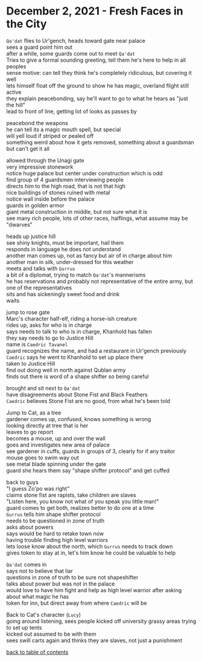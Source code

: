 # December 2, 2021 - Fresh Faces in the City

`Qa'dat` flies to Ur'gench, heads toward gate near palace  
sees a guard point him out  
after a while, some guards come out to meet `Qa'dat`  
Tries to give a formal sounding greeting, tell them he's here to help in all peoples  
sense motive: can tell they think he's completely ridiculous, but covering it well  
lets himself float off the ground to show he has magic, overland flight still active  
they explain peacebonding, say he'll want to go to what he hears as "just the hill"  
lead to front of line, getting lot of looks as passes by  

peacebond the weapons  
he can tell its a magic mouth spell, but special  
will yell loud if striped or pealed off  
something weird about how it gets removed, something about a guardsman but can't get it all  

allowed through the Unagi gate  
very impressive stonework  
notice huge palace but center under construction which is odd  
find group of 4 guardsmen interviewing people  
directs him to the high road, that is not that high  
nice buildings of stones ruined with metal  
notice wall inside before the palace  
guards in golden armor  
giant metal construction in middle, but not sure what it is  
see many rich people, lots of other races, halflings, what assume may be "dwarves"  

heads up justice hill  
see shiny knights, must be important, hail them  
responds in language he does not understand  
another man comes up, not as fancy but air of in charge about him  
another man in silk, under-dressed for this weather  
meets and talks with `Gurrus`  
a bit of a diplomat, trying to match `Qa'dat`'s mannerisms  
he has reservations and probably not representative of the entire army, but one of the representatives  
sits and has sickeningly sweet food and drink  
waits  

jump to rose gate  
Marc's character half-elf, riding a horse-ish creature  
rides up, asks for who is in charge  
says needs to talk to who is in charge, Khanhold has fallen  
they say needs to go to Justice Hill  
name is `Caedric Tavanel`  
guard recognizes the name, and had a restaurant in Ur'gench previously  
`Caedric` says he went to Khanhold to set up place there  
taken to Justice Hill  
find out doing well in north against Qublan army  
finds out there is word of a shape shifter so being careful  

brought and sit next to `Qa'dat`  
have disagreements about Stone Fist and Black Feathers  
`Caedric` believes Stone Fist are no good, from what he's been told  

Jump to Cat, as a tree  
gardener comes up, confused, knows something is wrong  
looking directly at tree that is her  
leaves to go report  
becomes a mouse, up and over the wall  
goes and investigates new area of palace  
see gardener in cuffs, guards in groups of 3, clearly for if any traitor  
mouse goes to swim way out  
see metal blade spinning under the gate  
guard she hears them say "shape shifter protocol" and get cuffed  

back to guys  
"I guess Zo'po was right"  
claims stone fist are rapists, take children are slaves  
"Listen here, you know not what of you speak you little man!"  
guard comes to get both, realizes better to do one at a time  
`Gurrus` tells him shape shifter protocol  
needs to be questioned in zone of truth  
asks about powers  
says would be hard to retake town now  
having trouble finding high level warriors  
lets loose know about the north, which `Gurrus` needs to track down  
gives token to stay at in, let's him know he could be valuable to help  

`Qa'dat` comes in  
says not to believe that liar  
questions in zone of truth to be sure not shapeshifter  
talks about power but was not in the palace  
would love to have him fight and help as high level warrior after asking about what magic he has  
token for inn, but direct away from where `Caedric` will be  

Back to Cat's character (`Lucy`)    
going around listening, sees people kicked off university grassy areas trying to set up tents  
kicked out assumed to be with them  
sees swill carts again and thinks they are slaves, not just a punishment  

[back to table of contents](/sessions/README.md)
